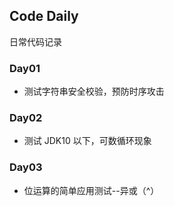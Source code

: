 ## Code Daily
日常代码记录

### Day01
* 测试字符串安全校验，预防时序攻击

### Day02
* 测试 JDK10 以下，可数循环现象

### Day03
* 位运算的简单应用测试--异或（^）